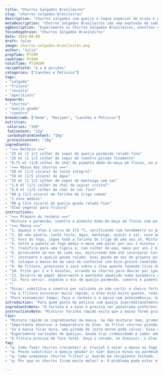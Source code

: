 ```yaml
---
title: "Churros Salgados Brasileiros"
slug: "churros-salgados-brasileiros"
description: "Churros salgados com queijo e toque especial de ervas e pimenta. Massa base feita com mistura de leite e água, depois envolvida em queijo gouda ralado, substituindo o gruyère original para um sabor mais cremoso e familiar. Temperados com queijo parmesão e coentro fresco, que dá um aroma vibrante e diferente do persil, além do pimenta dedo-de-moça em flocos para ajuste no calor. Fritos em óleo quente, douram rápido com casquinha crocante e interior macio. Receita pensada para petiscos e aperitivos numa roda com amigos, combinando técnica e gostinho brasileiro."
metaDescription: "Churros Salgados Brasileiros são uma explosão de sabor, com queijo e ervas, perfeito para petiscar com amigos"
ogDescription: "Experimente os Churros Salgados Brasileiros, envoltos em queijo gouda e temperos vibrantes, perfeitos para compartilhar"
focusKeyphrase: "Churros Salgados Brasileiros"
date: 2025-08-08
draft: false
image: churros-salgados-brasileiros.png
author: "Julia"
prepTime: PT25M
cookTime: PT45M
totalTime: PT1H10M
recipeYield: "4 a 6 porções"
categories: ["Lanches e Petiscos"]
tags:
- "salgado"
- "fritura"
- "receita"
- "aperitivos"
keywords:
- "churros"
- "queijo gouda"
- "coentro"
breadcrumb: ["Home", "Recipes", "Lanches e Petiscos"]
nutrition: 
 calories: "320"
 fatContent: "22g"
 carbohydrateContent: "18g"
 proteinContent: "10g"
ingredients:
- "=== Recheio ==="
- "25 ml (1 1/2 colher de sopa) de queijo parmesão ralado fino"
- "25 ml (1 1/2 colher de sopa) de coentro picado finamente"
- "0,75 ml (1/8 colher de chá) de pimenta dedo-de-moça em flocos, ou a gosto"
- "=== Massa dos churros ==="
- "50 ml (1/5 xícara) de leite integral"
- "50 ml (1/5 xícara) de água"
- "25 ml (1 1/2 colher de sopa) de manteiga sem sal"
- "2,0 ml (1/2 colher de chá) de açúcar cristal"
- "0,8 ml (1/5 colher de chá) de sal fino"
- "80 g (2/3 xícara) de farinha de trigo comum"
- "2 ovos médios"
- "80 g (3/4 xícara) de queijo gouda ralado fino"
- "Óleo vegetal para fritura"
instructions:
- "=== Preparo do recheio ==="
- "Misture o parmesão, coentro e pimenta dedo-de-moça em flocos num potinho. Guarde na geladeira enquanto prepara os churros. Esse blend traz um toque vibrante, diferente do persil, lembrando um pouco a mistura do Sudeste brasileiro, com capricho no frescor e picância na medida."
- "=== Massa ==="
- "1. Aqueça o óleo a cerca de 175 °C, verificando com termômetro ou pedacinho de pão - deve dourar em aproximadamente 1 minuto. Guarde uma panela ou fritadeira só para evitar acidentes."
- "2. Em uma panela, junte leite, água, manteiga, açúcar e sal. Leve ao fogo médio até quase ferver, observando furinhos na borda e espuma leve. Não deixe ferver muito para evitar que a manteiga perca efeito na massa."
- "3. Fora do fogo, jogue toda a farinha de trigo de uma vez só. Misture vigorosamente com colher de pau até a massa desgrudar da panela formando bola lisa e úmida — é isso que indica ponto para secar."
- "4. Volte a panela ao fogo médio e mexa sem parar por uns 3 minutos até que a massa fique mais seca e com aspecto de massa de pão, mas ainda quente. Essa etapa é essencial para evaporar água, garantir estrutura e evitar churros moles."
- "5. Transfira para uma tigela e, com colher de pau, mexa por uns 2 minutos para esfriar um pouco e diminuir umidade interna — você sente a massa ficando mais encorpada, menos grudenta."
- "6. Acrescente um ovo de cada vez, misturando bem até incorporar total. Apenas após o primeiro ovo estiver lisinho, coloque o segundo. A massa tem que ficar homogênea, brilhante e elástica ao toque da colher."
- "7. Incorpore o queijo gouda ralado. Usei gouda em vez de gruyère porque derrete muito bem e oferece sabor amanteigado e levemente adocicado, combinando com o tempero brasileiro."
- "8. Coloque a massa em um saco de confeitar com bico grosso canelado. Essa textura ajuda a formar os churros tradicionais com sulcos na superfície que fritam rápido e ficam crocantes."
- "9. Na fritura, pressione o saco sobre o óleo quente fazendo tiras de 12 a 16 cm. Corte com uma tesoura em comprimento ideal e deixe cair no óleo cuidadosamente para não respingar. Frite poucos de cada vez para não baixar a temperatura do óleo."
- "10. Frite por 3 a 5 minutos, virando os churros para dourar por igual. Eles devem ficar com crosta firme e coloração dourada a cobre. Quando vir que a casquinha está firme e o óleo perdeu aquela sensação de agitação forte, estão prontos."
- "11. Escorra em papel absorvente e mantenha aquecido numa assadeira em forno baixo (aprox 95 °C). Continue com o restante da massa."
- "12. Para servir, espalhe o mix de queijo parmesão, coentro e pimenta por cima dos churros ainda quentes. O aroma é potente e abre espaço para várias variações com cerveja ou drink amargo."
- ""
- "Dicas: substitua o coentro por salsinha se não curtir o cheiro forte, e a pimenta dedo-de-moça por páprica picante para um sabor menos agressivo. A manteiga pode ser trocada por óleo vegetal, mas a textura muda, fica menos cremosa. Se por acaso a massa ficar seca demais ou empelotada, acrescente um pouco mais de leite morno para ajustar."
- "Se a fritura escurecer muito rápido, o óleo está muito quente, reduza para evitar fora de ponto ou que queimem por fora e fiquem crus por dentro. Importante ter óleo em quantidade suficiente para os churros boiarem e fritarem rápido."
- "Para economizar tempo, faça o recheio e a massa com antecedência, mantendo ambos refrigerados, mas assegre que o óleo esteja sempre na temperatura correta. Experimente o ponto do queijo numa pequena porção para controlar sabor antes de fritar tudo."
introduction: "Para quem gosta de petisco com queijo inacreditavelmente cremoso e aroma marcante, essa receita de churros salgados é pedra fundamental. Lembrei do sabor das festas de rua misturado à cozinha da vovó mineira, com toque caprichado na massa e cobertura surpreendente. Simples de preparar, mas exige atenção na textura da massa e controle da fritura para dourar na medida certa, isso transforma a experiência de comer em algo único e inesquecível. Na primeira mordida, crocância da casca, recheio macio e um aroma de queijo gratinado e ervas — praticamente um abraço quente nas papilas gustativas. Se quiser ousar, vale acrescentar pimenta biquinho picada na cobertura para contraponto adocicado e refrescante. Perfeito para receber amigos, tira-gosto que desaparece rápido da mesa."
ingredientsNote: "A farinha é a base e precisa ser peneirada preferencialmente para evitar bolinhas. Além da manteiga, porque dá aquela untuosidade e ajuda a massa ficar mais firme, prolongando textura crocante depois de frita. Manter os líquidos em temperatura ambiente evita choque térmico e inchaço irregular da massa. Os ovos dão estrutura diferenciada, por isso a insistência na incorporação um a um. Queijos devem estar finamente ralados para incorporar de modo uniforme e evitar pedaços duros na massa. O óleo queimado é vilão pois altera sabor e cor, troque sempre que o cheiro ficar forte ou fumaça se formar. Refil vario conforme vontade, até dar sabor picante com páprica defumada por exemplo."
instructionsNote: "Misturar farinha rápido evita que a massa forme grumos e cozinhar na panela mexendo ajuda a secar a massa, evitando churros moles que nem sempre ficam bons. Não pule a etapa de secar a massa no fogo ou ela vai absorver óleo e perder a crocância. O bico canelado permite formar os churros clássicos, mas se não tiver, vale tentar com bico liso ou até saco plástico com ponta cortada em x. Fritar em pequenas porções mantém a temperatura do óleo estável, essencial para fritar por igual e evitar encharcar churros. Escorrer logo e deixar no forno mantém textura ideal até servir. O toque final da mistura parmesão com ervas e pimenta é o detalhe que muda tudo - use os olhos para liberar aroma na hora de servir."
tips:
- "Misture rápido os ingredientes da massa. Se não misturar bem, grumos aparecem. A fumaça do óleo quente é sinal para começar a fritar. O cheiro é fundamental."
- "Importante observar a temperatura do óleo. Se fritar churros grandes, eles ficam crus. Separe-os em porções menores. Isso garante que fritam por igual e bem crocantes."
- "Se a massa ficar dura, uma pitada de leite morno pode salvar. Essa adição deixa a textura mais maleável, ideal para modelar e fritar."
- "Experimente variações de queijos. Gouda traz cremosidade e sabor adocicado, mas usar queijo minas é outra opção interessante. Fica leve e bem saboroso."
- "A fritura precisa de foco total. Ouça o chiado, se diminuir, o óleo esfriou. O ideal é manter um ritmo constante para resultados melhores. Mantenha sempre a temperatura."
faq:
- "q: Como fazer churros crocantes? a: Crucial é secar a massa no fogo. Sem secar, eles vão absorver óleo e não ficam crocantes. Deixe dourar até ficarem firmes e com cor bonita."
- "q: Posso substituir o queijo gouda? a: Sim! Queijo minas ou parmesão caem bem. Mas atenção, textura muda. Queijos que derretem garantem resultado cremoso e saboroso."
- "q: Como armazenar churros fritos? a: Guarde em recipiente fechado. Isso pode deixar eles moles. Melhor é aquecer no forno antes de servir. A crocância volta!"
- "q: Por que os churros ficam muito moles? a: O problema pode estar na massa. Se não secar bem no fogo, absorver óleo na fritura. Verifique a temperatura do óleo."

---
```


